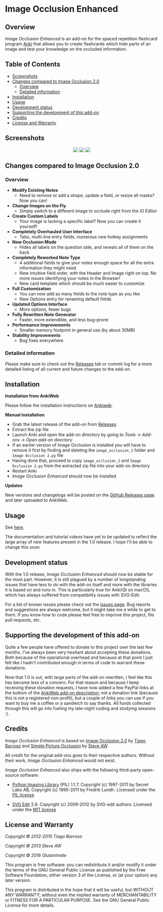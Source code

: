 # Image Occlusion Enhanced

## Overview

*Image Occlusion Enhanced* is an add-on for the spaced repetition flashcard program [Anki](http://ankisrs.net/) that allows you to create flashcards which hide parts of an image and test your knowledge on the occluded information.

## Table of Contents

<!-- MarkdownTOC -->

- [Screenshots](#screenshots)
- [Changes compared to Image Occlusion 2.0](#changes-compared-to-image-occlusion-20)
    - [Overview](#overview)
    - [Detailed information](#detailed-information)
- [Installation](#installation)
- [Usage](#usage)
- [Development status](#development-status)
- [Supporting the development of this add-on](#supporting-the-development-of-this-add-on)
- [Credits](#credits)
- [License and Warranty](#license-and-warranty)

<!-- /MarkdownTOC -->

## Screenshots

<p align="center">
    <img src="/screenshots/screenshot-io-editor-1.png?raw=true">
    <img src="/screenshots/screenshot-io-editor-2.png?raw=true">
    <img src="/screenshots/screenshot-io-reviewer.png?raw=true">
</p>

## Changes compared to Image Occlusion 2.0

### Overview

- **Modify Existing Notes**
    + Need to remove or add a shape, update a field, or resize all masks? Now you can!
- **Change Images on the Fly**
    + Simply switch to a different image to occlude right from the IO Editor
- **Create Custom Labels**
    + Your image is lacking a specific label? Now you can create it yourself!
- **Completely Overhauled User Interface**
    + Tabs, multi-line entry fields, numerous new hotkey assignments
- **New Occlusion Mode**
    + Hides all labels on the question side, and reveals all of them on the back
- **Completely Reworked Note Type**
    + 4 additional fields to give your notes enough space for all the extra information they might need
    + New intuitive field order, with the Header and Image right on top. No more issues identifying your notes in the Browser!
    + New card template which should be much easier to customize
- **Full Customization**
    + You can now add as many fields to the note type as you like
    + New Options entry for renaming default fields
- **Updated Options Interface**
    + More options, fewer bugs
- **Fully Rewritten Note Generator**
    + Faster, more extendible, and less bug-prone
- **Performance Improvements**
    + Smaller memory footprint in general use (by about 30MB)
- **Stability Improvements**
    + Bug fixes everywhere

### Detailed information

Please make sure to check out the [Releases](https://github.com/Glutanimate/image-occlusion-enhanced/releases) tab or commit log for a more detailed listing of all current and future changes to the add-on.

## Installation

**Installation from AnkiWeb**

Please follow the installation instructions on [Ankiweb](https://ankiweb.net/shared/info/1111933094).

**Manual installation**

- Grab the latest release of the add-on from [Releases](https://github.com/Glutanimate/image-occlusion-enhanced/releases)
- Extract the zip file
- Launch Anki and open the add-on directory by going to *Tools* → *Add-ons* → *Open add-on directory*
- If an earlier version of Image Occlusion is installed you will have to remove it first by finding and deleting the `image_occlusion_2` folder and `Image Occlusion 2.py` file
- Having done that, proceed to copy `image_occlusion_2` and `Image Occlusion 2.py` from the extracted zip file into your add-on directory
- Restart Anki
- *Image Occlusion Enhanced* should now be installed

**Updates**

New versions and changelogs will be posted on the [GitHub Releases page](https://github.com/Glutanimate/image-occlusion-enhanced/releases) and later uploaded to AnkiWeb.

## Usage

See [here](https://github.com/Glutanimate/image-occlusion-enhanced/wiki/Usage).

The documentation and tutorial videos have yet to be updated to reflect the large array of new features present in the 1.0 release. I hope I'll be able to change this soon.

## Development status

With the 1.0 release, *Image Occlusion Enhanced* should now be stable for the most part. However, it is still plagued by a number of longstanding issues that have less to do with the add-on itself and more with the libraries it is based on and runs in. This is particularly true for Anki/Qt on macOS, which has always suffered from compatibility issues with SVG-Edit.

For a list of known issues please check out the [issues page](https://github.com/Glutanimate/image-occlusion-enhanced/issues). Bug reports and suggestions are always welcome, but it might take me a while to get to them. If you know how to code please feel free to improve this project, file pull requests, etc.

## Supporting the development of this add-on

Quite a few people have offered to donate to this project over the last few months. I've always been very hesitant about accepting these donations. Both because of the operational overhead and because at that point I just felt like I hadn't contributed enough in terms of code to warrant these donations.

Now that 1.0 is out, with large parts of the add-on rewritten, I feel like this has become less of a concern. For that reason and because I keep receiving these donation requests, I have now added a few PayPal links at the bottom of the [AnkiWeb add-on description](https://ankiweb.net/shared/info/1111933094); not a donation link (because this is not a registered non-profit), but a couple of links you can use if you want to buy me a coffee or a sandwich to say thanks. All funds collected through this will go into fueling my late-night coding and studying sessions :).

## Credits

*Image Occlusion Enhanced* is based on [Image Occlusion 2.0](https://github.com/tmbb/image-occlusion-2) by [Tiago Barroso](https://github.com/tmbb) and [Simple Picture Occlusion](https://github.com/steveaw/anki_addons) by [Steve AW](https://github.com/steveaw).

All credit for the original add-ons goes to their respective authors. Without their work, *Image Occlusion Enhanced* would not exist.

*Image Occlusion Enhanced* also ships with the following third-party open-source software:

- [Python Imaging Library](http://www.pythonware.com/products/pil/) (PIL) 1.1.7. Copyright (c) 1997-2011 by Secret Labs AB, Copyright (c) 1995-2011 by Fredrik Lundh. Licensed under the [PIL license](http://www.pythonware.com/products/pil/license.htm)
 
- [SVG Edit](https://github.com/SVG-Edit/svgedit) 2.6. Copyright (c) 2009-2012 by SVG-edit authors. Licensed under the [MIT license](https://github.com/SVG-Edit/svgedit/blob/master/LICENSE)

## License and Warranty

*Copyright © 2012-2015 Tiago Barroso*

*Copyright © 2013 Steve AW*

*Copyright © 2016 Glutanimate*

This program is free software: you can redistribute it and/or modify it under the terms of the GNU General Public License as published by the Free Software Foundation, either version 3 of the License, or (at your option) any later version. 

This program is distributed in the hope that it will be useful, but WITHOUT ANY WARRANTY; without even the implied warranty of MERCHANTABILITY or FITNESS FOR A PARTICULAR PURPOSE. See the GNU General Public License for more details.